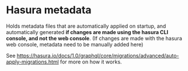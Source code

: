 # Hasura metadata

Holds metadata files that are automatically applied on startup, and automatically generated **if changes are made using the hasura CLI console, and not the web console**. (If changes are made with the hasura web console, metadata need to be manually added here)

See https://hasura.io/docs/1.0/graphql/core/migrations/advanced/auto-apply-migrations.html for more on how it works.

